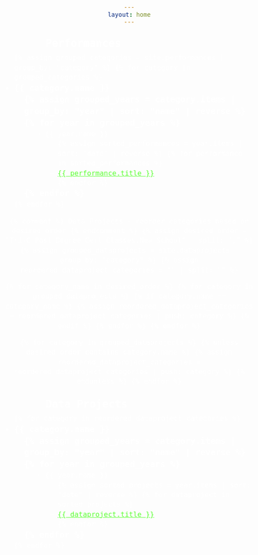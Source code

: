 ```yaml
---
layout: home
---
```


<link rel="shortcut icon" href="/assets/favicon.ico" type="image/x-icon">
<link rel="icon" href="/assets/favicon.ico" type="image/x-icon">

<h2>Performances</h2>
<ul>
  {% assign grouped_categories = site.performances | group_by: "category" %}
  {% for category in grouped_categories %}
    <li class="category">
      {{ category.name }}
      <ul>
        {% assign grouped_years = category.items | group_by: "year" | sort: "name" | reverse %}
        {% for year in grouped_years %}
          <li class="year">
            {{ year.name }}
            <ul>
              {% assign sorted_performances = year.items | sort: "date" | reverse %}
              {% for performance in sorted_performances %}
                <li><a href="{{ performance.url }}">{{ performance.title }}</a></li>
              {% endfor %}
            </ul>
          </li>
        {% endfor %}
      </ul>
    </li>
  {% endfor %}
</ul>

{% comment %}
  Data Projects - reorder categories based on desired order
{% endcomment %}
{% assign desired_order = "Tri-C Post Degree Cert Classes,New School" | split: "," %}
{% assign grouped_dataprojects = site.dataprojects | group_by: "category" %}
{% assign reordered_dataproject_categories = "" | split: "" %}

{% for category_name in desired_order %}
  {% for category in grouped_dataprojects %}
    {% if category.name == category_name %}
      {% assign reordered_dataproject_categories = reordered_dataproject_categories | push: category %}
    {% endif %}
  {% endfor %}
{% endfor %}

{% for category in grouped_dataprojects %}
  {% unless desired_order contains category.name %}
    {% assign reordered_dataproject_categories = reordered_dataproject_categories | push: category %}
  {% endunless %}
{% endfor %}

<h2>Data Projects</h2>
<ul>
  {% for category in reordered_dataproject_categories %}
    <li class="category">
      {{ category.name }}
      <ul>
        {% assign grouped_years = category.items | group_by: "year" | sort: "name" | reverse %}
        {% for year in grouped_years %}
          <li class="year">
            {{ year.name }}
            <ul>
              {% assign sorted_projects = year.items | sort: "date" | reverse %}
              {% for dataproject in sorted_projects %}
                <li><a href="{{ dataproject.url }}">{{ dataproject.title }}</a></li>
              {% endfor %}
            </ul>
          </li>
        {% endfor %}
      </ul>
    </li>
  {% endfor %}
</ul>

<!-- <h2>Photos</h2>
<div class="photos-section">
  <ul>
    {% assign grouped_photos = site.photos | group_by: "category" | sort: "name" | reverse %}
    {% for year in grouped_photos %}
      <li class="category photos-year">
        {{ year.name }}
        <ul class="photos-months">
          {% assign sorted_photos = year.items | where: "type", "index" | sort: "date" | reverse %}
          {% for photo in sorted_photos %}
            <li class="photo-item">
              <a href="{{ photo.url }}" class="photo-link">
                {{ photo.title }}
              </a>
            </li>
          {% endfor %}
        </ul>
      </li>
    {% endfor %}
  </ul>
</div> -->



<!-- Scroll track and bar -->
<div id="scrollTrack"></div>
<div id="verticalScrollProgress"></div>

<!-- Scroll hint 
<div id="scrollHint">▼ Scroll ▼</div>
<div id="scrollHintBottom">▼ Scroll ▼</div> -->


<style>
/* Scroll track (full height) */
#scrollTrack {
  position: fixed;
  top: 25%;            /* start 25% from top of page */
  left: 50%;
  transform: translateX(-700px);
  width: 5px;
  height: 50%;         /* cover middle 50% of the page */
  background-color: rgba(255, 255, 255, 0.1);
  z-index: 9998;
}

#verticalScrollProgress {
  position: fixed;
  top: 25%;            /* match track start */
  left: 50%;
  transform: translateX(-700px);
  width: 5px;
  height: 0%;          /* grows as you scroll */
  background-color: #5bff32;
  z-index: 9999;
}

/* Scroll hint text */
/*#scrollHint {
  position: fixed;
  top: 21%;          /* same top as track 
  left: 50%;
  transform: translateX(-700px); /* slightly left of the bar 
  color: #5bff32;
  font-family: monospace;
  font-size: 0.8em;
  z-index: 10000;
}


#scrollHintBottom {
  position: fixed;
  top: calc(27% + 50%); /* start top + track height 
  left: 50%;
  transform: translateX(-700px); /* same as top hint 
  color: #5bff32;
  font-family: monospace;
  font-size: 0.8em;
  z-index: 10000;
}
*/

/* Pulse animation */
@keyframes pulse {
  0% { opacity: 0.5; }
  50% { opacity: 1; }
  100% { opacity: 0.5; }
}

/* Center the entire page content */
/* Center the entire page content */
body {
  color: white;
  font-family: monospace;
  font-size: 1rem;
  line-height: 1.4;
  margin: 0;
  min-height: 100%;
  overflow-wrap: break-word;
  background-image: url('/assets/darkbgcolor.jpg'); 
  background-size: cover; 
  background-position: center; 
  background-attachment: fixed; 
  text-align: center;  /* centers top-level lists */
}

/* Center top-level lists while keeping bullets/indentation */
ul {
  display: inline-block;
  text-align: left;
  margin: 0 auto;       /* remove vertical margin */
  padding-left: 1.5em;
  list-style-position: outside;
}

/* Remove extra gap between headings and lists */
h2 + ul {
  margin-top: 0;
}

/* Nested lists preserve indentation and hierarchy */
ul ul, ul ul ul {
  display: block;
  margin-left: 0;
  padding-left: 1.2em;
  position: relative;   /* fixes dash alignment for posts */
}

/* Headings slightly more indented, left-aligned */
h2, h3 {
  text-align: left;
  padding-left: 4em;   
  margin-top: 1em;
  margin-bottom: 0.2em;
}
h1 {
  text-align: left;
  padding-left: 3em;  /* only h1 is indented 3em */
  margin-top: 1em;
  margin-bottom: 0.2em;
}


/* Category level */
.category {
  font-size: 1.2rem;
  font-weight: bold;
  list-style-type: disc;
  margin-top: 1em;  /* keep spacing between categories */
}

/* Remove top margin for the first category in each section */
ul > .category:first-child {
  margin-top: 0;
}

/* Extra space between Data Project categories */
h2 + ul .category {
  margin-top: 1.5em;
}

/* Year level */
.year {
  font-size: 1rem;
  font-weight: normal;
  margin-left: 3em;
  list-style-type: circle;
}

/* Posts level dashes */
ul ul ul {
  list-style-type: none;  /* remove squares */
  padding-left: 1.8em;
}

ul ul ul li {
  position: relative;    /* needed for pseudo-element */
}

ul ul ul li::before {
  content: "– ";         /* dash */
  color: rgba(255, 255, 255, 1);
  position: absolute;
  left: -1.2em;          /* aligns dash correctly at start */
}

/* Links */
a {
  color: rgb(91, 255, 50);
  text-decoration: underline;
}

.photos-section > ul {
  padding-left: 0; /* outer list aligned with other sections */
}

/* Year styling */
.photos-section .photos-year {
  margin-left: -8.4em; /* move year text */
  font-weight: bold;   /* make year text bold */
  font-size: 1.2rem;
}

/* Month links (post links) indentation */
.photos-section .photos-months {
  padding-left: 2em; /* adjust how far post links are from the year */
  list-style-type: none; /* remove default bullets */
}

/* Add dash before each post link */
.photos-section .photo-item::before {
  content: "– ";       /* dash */
  color: rgba(255,255,255,1);
  font-weight: normal; /* force dash to stay normal */
  position: absolute;
  margin-left: -1.5em; /* positions the dash at start */
}

/* Style the links */
.photos-section .photo-link {
  font-size: 0.8em;
  font-weight: normal;  /* force link text normal */
  text-decoration: underline;
  color: rgb(91, 255, 50);
  position: relative; /* required for dash positioning */
}


</style>

<script>
window.onscroll = function() {
  const track = document.getElementById("scrollTrack");
  const bar = document.getElementById("verticalScrollProgress");

  const scrollTop = document.documentElement.scrollTop || document.body.scrollTop;
  const scrollHeight = document.documentElement.scrollHeight - document.documentElement.clientHeight;

  // Track position and height
  const trackTop = track.offsetTop;
  const trackHeight = track.offsetHeight;

  // Map scroll progress to track height
  const scrolled = (scrollTop / scrollHeight) * trackHeight;
  bar.style.height = scrolled + "px";
};
</script>